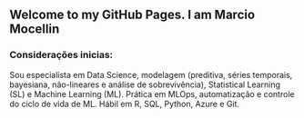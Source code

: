 ## Welcome to my GitHub Pages. I am Marcio Mocellin

### Considerações inicias:
Sou especialista em Data Science, modelagem (preditiva, séries temporais, bayesiana, não-lineares e análise de sobrevivência), Statistical Learning (SL) e Machine Learning (ML). Prática em MLOps, automatização e controle do ciclo de vida de ML. Hábil em R, SQL, Python, Azure e Git. 
<!--
You can use the [editor on GitHub](https://github.com/marciomocellin/marciomocellin.github.io/edit/main/README.md) to maintain and preview the content for your website in Markdown files.

Whenever you commit to this repository, GitHub Pages will run [Jekyll](https://jekyllrb.com/) to rebuild the pages in your site, from the content in your Markdown files.

### Markdown

Markdown is a lightweight and easy-to-use syntax for styling your writing. It includes conventions for

```markdown
Syntax highlighted code block

# Header 1
## Header 2
### Header 3
#### Header 4
- Bulleted
- List

1. Numbered
2. List

**Bold** and _Italic_ and `Code` text

[Link](url) and ![Image](src)
```

For more details see [GitHub Flavored Markdown](https://guides.github.com/features/mastering-markdown/).

### Jekyll Themes

Your Pages site will use the layout and styles from the Jekyll theme you have selected in your [repository settings](https://github.com/marciomocellin/marciomocellin.github.io/settings). The name of this theme is saved in the Jekyll `_config.yml` configuration file.

### Support or Contact

Having trouble with Pages? Check out our [documentation](https://docs.github.com/categories/github-pages-basics/) or [contact support](https://support.github.com/contact) and we’ll help you sort it out.-->
